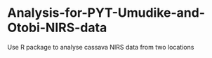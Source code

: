 # Analysis-for-PYT-Umudike-and-Otobi-NIRS-data
Use R package to analyse cassava NIRS data from two locations
